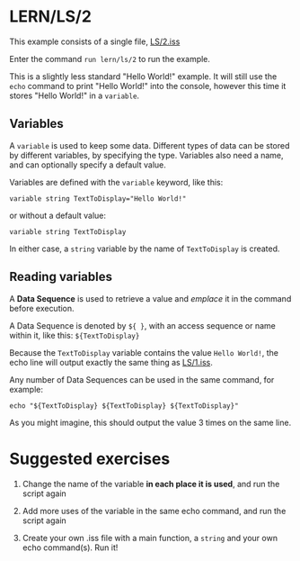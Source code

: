 # LERN/LS/2
This example consists of a single file, [LS/2.iss](2.iss)

Enter the command ```run lern/ls/2``` to run the example.

This is a slightly less standard "Hello World!" example. It will still use the ```echo``` command to print "Hello World!" into the console, however this time it stores "Hello World!" in a ```variable```.

## Variables
A ```variable``` is used to keep some data. Different types of data can be stored by different variables, by specifying the type. Variables also need a name, and can optionally specify a default value.

Variables are defined with the ```variable``` keyword, like this:

```
variable string TextToDisplay="Hello World!"
```

or without a default value:
```
variable string TextToDisplay
```

In either case, a ```string``` variable by the name of ```TextToDisplay``` is created.

## Reading variables
A **Data Sequence** is used to retrieve a value and *emplace* it in the command before execution.

A Data Sequence is denoted by ```${ }```, with an access sequence or name within it, like this: ```${TextToDisplay}```

Because the ```TextToDisplay``` variable contains the value ```Hello World!```, the echo line will output exactly the same thing as [LS/1.iss](1.iss).

Any number of Data Sequences can be used in the same command, for example:
```
echo "${TextToDisplay} ${TextToDisplay} ${TextToDisplay}"
```

As you might imagine, this should output the value 3 times on the same line.

# Suggested exercises
1. Change the name of the variable **in each place it is used**, and run the script again

2. Add more uses of the variable in the same echo command, and run the script again

3. Create your own .iss file with a main function, a ```string```  and your own echo command(s). Run it!


